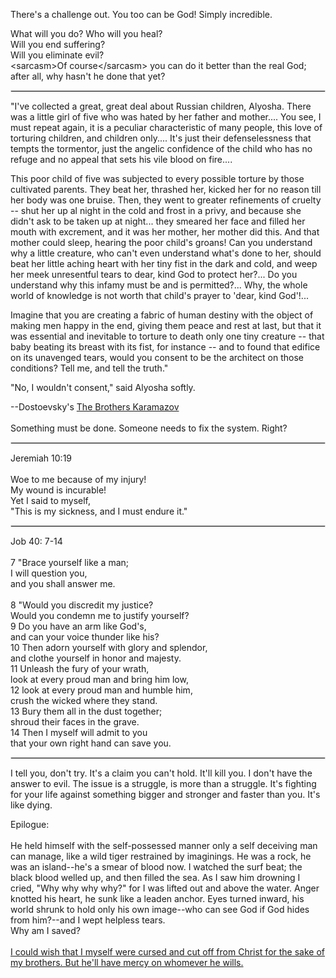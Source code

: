 <p>There's a challenge out.  You too can be God!  Simply incredible.</p>

<p>What will you do?  Who will you heal?<br />
Will you end suffering?<br />
Will you eliminate evil?<br />
&lt;sarcasm&gt;Of course&lt;/sarcasm&gt; you can do it better than the real God; after all, why hasn't he done that yet?
</p>
<hr style="border: 1px solid #ddd;color:#ddd;" />
<p>
"I've collected a great, great deal about Russian children, Alyosha. There was a little girl of five who was hated by her father and mother.... You see, I must repeat again, it is a peculiar characteristic of many people, this love of torturing children, and children only.... It's just their defenselessness that tempts the tormentor, just the angelic confidence of the child who has no refuge and no appeal that sets his vile blood on fire....</p>
<p>
This poor child of five was subjected to every possible torture by those cultivated parents. They beat her, thrashed her, kicked her for no reason till her body was one bruise. Then, they went to greater refinements of cruelty -- shut her up al night in the cold and frost in a privy, and because she didn't ask to be taken up at night... they smeared her face and filled her mouth with excrement, and it was her mother, her mother did this. And that mother could sleep, hearing the poor child's groans! Can you understand why a little creature, who can't even understand what's done to her, should beat her little aching heart with her tiny fist in the dark and cold, and weep her meek unresentful tears to dear, kind God to protect her?... Do you understand why this infamy must be and is permitted?... Why, the whole world of knowledge is not worth that child's prayer to 'dear, kind God'!...</p>
<p>
Imagine that you are creating a fabric of human destiny with the object of making men happy in the end, giving them peace and rest at last, but that it was essential and inevitable to torture to death only one tiny creature -- that baby beating its breast with its fist, for instance -- and to found that edifice on its unavenged tears, would you consent to be the architect on those conditions? Tell me, and tell the truth."</p>
<p>
"No, I wouldn't consent," said Alyosha softly.</p>
<p>
--Dostoevsky's <span style="text-decoration: underline;">The Brothers Karamazov</span>
<br /><br />
Something must be done.  Someone needs to fix the system.  Right?</p>
<hr style="border: 1px solid #ddd;color:#ddd;" />
<p>
Jeremiah 10:19
<br /><br />
Woe to me because of my injury!<br />
My wound is incurable!<br />
Yet I said to myself,<br />
"This is my sickness, and I must endure it." </p>
<hr style="border: 1px solid #ddd;color:#ddd;" />
<p>
Job 40: 7-14<br />
<br />
7 "Brace yourself like a man;<br />
I will question you,<br />
and you shall answer me.<br />
<br />
8 "Would you discredit my justice?<br />
Would you condemn me to justify yourself?<br />
9 Do you have an arm like God's,<br />
and can your voice thunder like his?<br />
10 Then adorn yourself with glory and splendor,<br />
and clothe yourself in honor and majesty.<br />
11 Unleash the fury of your wrath,<br />
look at every proud man and bring him low,<br />
12 look at every proud man and humble him,<br />
crush the wicked where they stand.<br />
13 Bury them all in the dust together;<br />
shroud their faces in the grave.<br />
14 Then I myself will admit to you<br />
that your own right hand can save you.</p>
<hr style="border: 1px solid #ddd;color:#ddd;" />
<p>
I tell you, don't try.  It's a claim you can't hold.  It'll kill you.  I don't have the answer to evil.  The issue is a struggle, is more than a struggle.  It's fighting for your life against something bigger and stronger and faster than you.  It's like dying.
</p><p>
Epilogue:<br />
<br />
He held himself with the self-possessed manner only a self deceiving man can manage, like a wild tiger restrained by imaginings.  He was a rock, he was an island--he's a smear of blood now.  I watched the surf beat; the black blood welled up, and then filled the sea.  As I saw him drowning I cried, "Why why why why?" for I was lifted out and above the water.  Anger knotted his heart, he sunk like a leaden anchor.  Eyes turned inward, his world shrunk to hold only his own image--who can see God if God hides from him?--and I wept helpless tears.<br />Why am I saved?<br />
<br />
<a href="http://bible.gospelcom.net/cgi-bin/bible?passage=ROM+9&amp;language=english&amp;version=ESV">I could wish that I myself were cursed and cut off from Christ for the sake of my brothers.  But he'll have mercy on whomever he wills.</a>
</p>